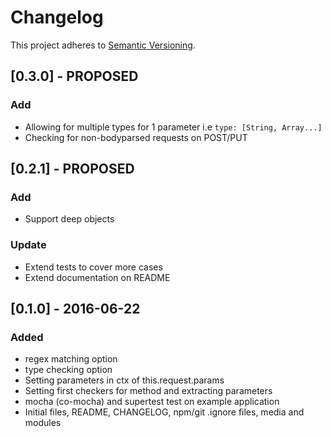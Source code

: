 # Changelog
This project adheres to [Semantic Versioning](http://semver.org/).

## [0.3.0] - PROPOSED

### Add
- Allowing for multiple types for 1 parameter i.e `type: [String, Array...]`
- Checking for non-bodyparsed requests on POST/PUT


## [0.2.1] - PROPOSED

### Add
- Support deep objects

### Update
- Extend tests to cover more cases
- Extend documentation on README


## [0.1.0] - 2016-06-22

### Added
- regex matching option
- type checking option
- Setting parameters in ctx of this.request.params
- Setting first checkers for method and extracting parameters
- mocha (co-mocha) and supertest test on example application
- Initial files, README, CHANGELOG, npm/git .ignore files, media and modules